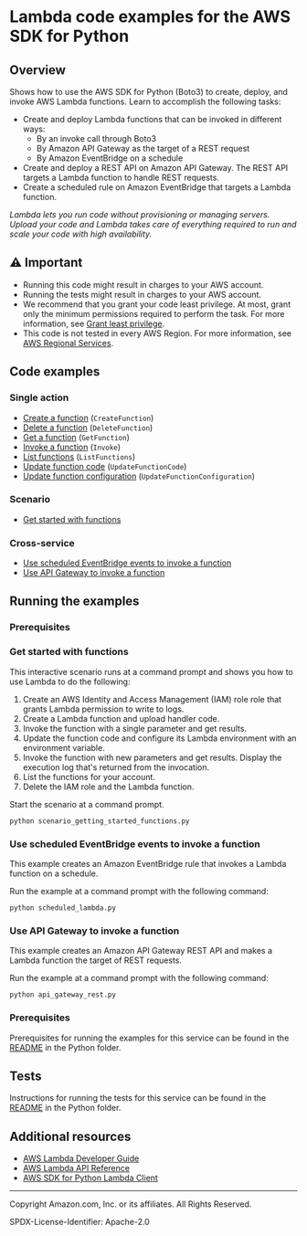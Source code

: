 # Lambda code examples for the AWS SDK for Python

## Overview

Shows how to use the AWS SDK for Python (Boto3) to create, deploy, and invoke 
AWS Lambda functions. Learn to accomplish the following tasks:

* Create and deploy Lambda functions that can be invoked in different ways:
    * By an invoke call through Boto3
    * By Amazon API Gateway as the target of a REST request
    * By Amazon EventBridge on a schedule
* Create and deploy a REST API on Amazon API Gateway. The REST API targets a 
Lambda function to handle REST requests.
* Create a scheduled rule on Amazon EventBridge that targets a Lambda function.

*Lambda lets you run code without provisioning or managing servers. Upload your code 
and Lambda takes care of everything required to run and scale your code with high 
availability.*

## ⚠️ Important
* Running this code might result in charges to your AWS account. 
* Running the tests might result in charges to your AWS account.
*  We recommend that you grant your code least privilege. At most, grant only the minimum permissions required to perform the task. For more information, see [Grant least privilege](https://docs.aws.amazon.com/IAM/latest/UserGuide/best-practices.html#grant-least-privilege). 
* This code is not tested in every AWS Region. For more information, see [AWS Regional Services](https://aws.amazon.com/about-aws/global-infrastructure/regional-product-services).

## Code examples

### Single action

* [Create a function](lambda_basics.py)
(`CreateFunction`)
* [Delete a function](lambda_basics.py)
(`DeleteFunction`)
* [Get a function](lambda_basics.py)
(`GetFunction`)
* [Invoke a function](lambda_basics.py)
(`Invoke`)
* [List functions](lambda_basics.py)
(`ListFunctions`)
* [Update function code](lambda_basics.py)
(`UpdateFunctionCode`)
* [Update function configuration](lambda_basics.py)
(`UpdateFunctionConfiguration`)

### Scenario

* [Get started with functions](scenario_getting_started_functions.py)

### Cross-service

* [Use scheduled EventBridge events to invoke a function](scheduled_lambda.py)
* [Use API Gateway to invoke a function](api_gateway_rest.py)

## Running the examples

### Prerequisites

### Get started with functions

This interactive scenario runs at a command prompt and shows you how to use 
Lambda to do the following:

1. Create an AWS Identity and Access Management (IAM) role role that grants Lambda 
permission to write to logs.
1. Create a Lambda function and upload handler code.
1. Invoke the function with a single parameter and get results.
1. Update the function code and configure its Lambda environment with an environment
variable.
1. Invoke the function with new parameters and get results. Display the execution
log that's returned from the invocation.
1. List the functions for your account.
1. Delete the IAM role and the Lambda function. 

Start the scenario at a command prompt.

```
python scenario_getting_started_functions.py
```

### Use scheduled EventBridge events to invoke a function

This example creates an Amazon EventBridge rule that invokes a Lambda 
function on a schedule.

Run the example at a command prompt with the following command:

```
python scheduled_lambda.py
``` 

### Use API Gateway to invoke a function

This example creates an Amazon API Gateway REST API and makes a Lambda function the 
target of REST requests.

Run the example at a command prompt with the following command:

```
python api_gateway_rest.py
``` 

### Prerequisites

Prerequisites for running the examples for this service can be found in the 
[README](../../README.md#Prerequisites) in the Python folder.

## Tests

Instructions for running the tests for this service can be found in the
[README](../../README.md#Tests) in the Python folder.

## Additional resources
* [AWS Lambda Developer Guide](https://docs.aws.amazon.com/lambda/latest/dg/welcome.html)
* [AWS Lambda API Reference](https://docs.aws.amazon.com/lambda/latest/dg/API_Reference.html)
* [AWS SDK for Python Lambda Client](https://boto3.amazonaws.com/v1/documentation/api/latest/reference/services/lambda.html) 

---

Copyright Amazon.com, Inc. or its affiliates. All Rights Reserved. 

SPDX-License-Identifier: Apache-2.0
